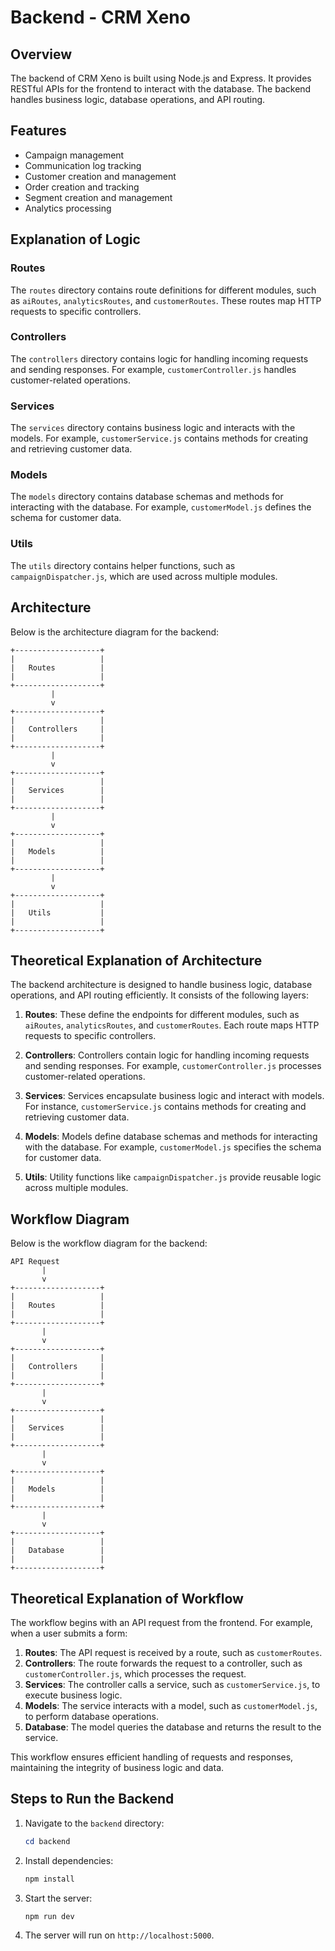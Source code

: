 # Backend - CRM Xeno

## Overview
The backend of CRM Xeno is built using Node.js and Express. It provides RESTful APIs for the frontend to interact with the database. The backend handles business logic, database operations, and API routing.

## Features
- Campaign management
- Communication log tracking
- Customer creation and management
- Order creation and tracking
- Segment creation and management
- Analytics processing


## Explanation of Logic

### Routes
The `routes` directory contains route definitions for different modules, such as `aiRoutes`, `analyticsRoutes`, and `customerRoutes`. These routes map HTTP requests to specific controllers.

### Controllers
The `controllers` directory contains logic for handling incoming requests and sending responses. For example, `customerController.js` handles customer-related operations.

### Services
The `services` directory contains business logic and interacts with the models. For example, `customerService.js` contains methods for creating and retrieving customer data.

### Models
The `models` directory contains database schemas and methods for interacting with the database. For example, `customerModel.js` defines the schema for customer data.

### Utils
The `utils` directory contains helper functions, such as `campaignDispatcher.js`, which are used across multiple modules.


## Architecture
Below is the architecture diagram for the backend:

```
+-------------------+
|                   |
|   Routes          |
|                   |
+-------------------+
         |
         v
+-------------------+
|                   |
|   Controllers     |
|                   |
+-------------------+
         |
         v
+-------------------+
|                   |
|   Services        |
|                   |
+-------------------+
         |
         v
+-------------------+
|                   |
|   Models          |
|                   |
+-------------------+
         |
         v
+-------------------+
|                   |
|   Utils           |
|                   |
+-------------------+
```
## Theoretical Explanation of Architecture

The backend architecture is designed to handle business logic, database operations, and API routing efficiently. It consists of the following layers:

1. **Routes**: These define the endpoints for different modules, such as `aiRoutes`, `analyticsRoutes`, and `customerRoutes`. Each route maps HTTP requests to specific controllers.

2. **Controllers**: Controllers contain logic for handling incoming requests and sending responses. For example, `customerController.js` processes customer-related operations.

3. **Services**: Services encapsulate business logic and interact with models. For instance, `customerService.js` contains methods for creating and retrieving customer data.

4. **Models**: Models define database schemas and methods for interacting with the database. For example, `customerModel.js` specifies the schema for customer data.

5. **Utils**: Utility functions like `campaignDispatcher.js` provide reusable logic across multiple modules.


## Workflow Diagram

Below is the workflow diagram for the backend:

```plaintext
API Request
       |
       v
+-------------------+
|                   |
|   Routes          |
|                   |
+-------------------+
       |
       v
+-------------------+
|                   |
|   Controllers     |
|                   |
+-------------------+
       |
       v
+-------------------+
|                   |
|   Services        |
|                   |
+-------------------+
       |
       v
+-------------------+
|                   |
|   Models          |
|                   |
+-------------------+
       |
       v
+-------------------+
|                   |
|   Database        |
|                   |
+-------------------+
```
## Theoretical Explanation of Workflow

The workflow begins with an API request from the frontend. For example, when a user submits a form:

1. **Routes**: The API request is received by a route, such as `customerRoutes`.
2. **Controllers**: The route forwards the request to a controller, such as `customerController.js`, which processes the request.
3. **Services**: The controller calls a service, such as `customerService.js`, to execute business logic.
4. **Models**: The service interacts with a model, such as `customerModel.js`, to perform database operations.
5. **Database**: The model queries the database and returns the result to the service.

This workflow ensures efficient handling of requests and responses, maintaining the integrity of business logic and data.


## Steps to Run the Backend

1. Navigate to the `backend` directory:
   ```powershell
   cd backend
   ```

2. Install dependencies:
   ```powershell
   npm install
   ```

3. Start the server:
   ```powershell
   npm run dev
   ```

4. The server will run on `http://localhost:5000`.